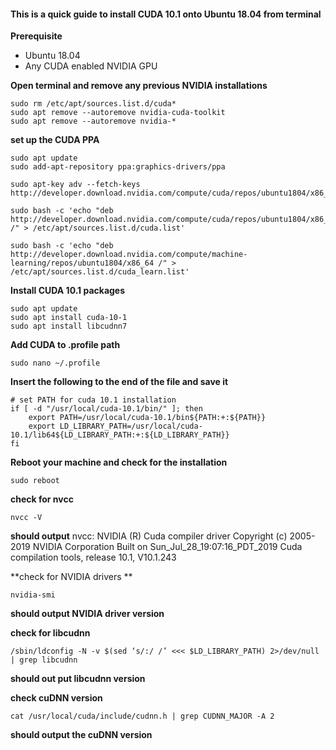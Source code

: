 #### This is a quick guide to install CUDA 10.1 onto Ubuntu 18.04 from terminal ####
**Prerequisite**
* Ubuntu 18.04
* Any CUDA enabled NVIDIA GPU


**Open terminal and remove any previous NVIDIA installations**                 

```
sudo rm /etc/apt/sources.list.d/cuda*
sudo apt remove --autoremove nvidia-cuda-toolkit
sudo apt remove --autoremove nvidia-*
```

**set up the CUDA PPA**                  
```
sudo apt update
sudo add-apt-repository ppa:graphics-drivers/ppa

sudo apt-key adv --fetch-keys  http://developer.download.nvidia.com/compute/cuda/repos/ubuntu1804/x86_64/7fa2af80.pub

sudo bash -c 'echo "deb http://developer.download.nvidia.com/compute/cuda/repos/ubuntu1804/x86_64 /" > /etc/apt/sources.list.d/cuda.list'

sudo bash -c 'echo "deb http://developer.download.nvidia.com/compute/machine-learning/repos/ubuntu1804/x86_64 /" > /etc/apt/sources.list.d/cuda_learn.list'
```

**Install CUDA 10.1 packages**          
```
sudo apt update
sudo apt install cuda-10-1
sudo apt install libcudnn7
```

**Add CUDA to .profile path**           
```
sudo nano ~/.profile
```

**Insert the following to the end of the file and save it**              
```
# set PATH for cuda 10.1 installation
if [ -d "/usr/local/cuda-10.1/bin/" ]; then
    export PATH=/usr/local/cuda-10.1/bin${PATH:+:${PATH}}
    export LD_LIBRARY_PATH=/usr/local/cuda-10.1/lib64${LD_LIBRARY_PATH:+:${LD_LIBRARY_PATH}}
fi
```
**Reboot your machine and check for the installation**
```
sudo reboot
```
**check for nvcc**
```
nvcc -V
```

**should output** 
nvcc: NVIDIA (R) Cuda compiler driver
Copyright (c) 2005-2019 NVIDIA Corporation
Built on Sun_Jul_28_19:07:16_PDT_2019
Cuda compilation tools, release 10.1, V10.1.243

**check for NVIDIA drivers **
```
nvidia-smi
```
**should output NVIDIA driver version**

**check for libcudnn**
```
/sbin/ldconfig -N -v $(sed ‘s/:/ /’ <<< $LD_LIBRARY_PATH) 2>/dev/null | grep libcudnn
```
**should out put libcudnn version**

**check cuDNN version**
```
cat /usr/local/cuda/include/cudnn.h | grep CUDNN_MAJOR -A 2
```
**should output the cuDNN version**
